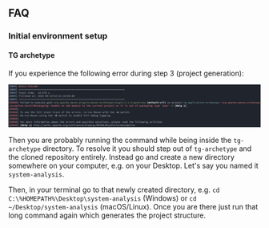 ## FAQ

### Initial environment setup

#### TG archetype
If you experience the following error during step 3 (project generation):

![Project generation failed](images/tg-archetype-project-gen-fail.png)

Then you are probably running the command while being inside the `tg-archetype` directory. To resolve it you should step out of `tg-archetype` and the cloned repository entirely. Instead go and create a new directory somewhere on your computer, e.g. on your Desktop. Let's say you named it `system-analysis`.

Then, in your terminal go to that newly created directory, e.g. `cd C:\%HOMEPATH%\Desktop\system-analysis` (Windows) or `cd ~/Desktop/system-analysis` (macOS/Linux). Once you are there just run that long command again which generates the project structure.
